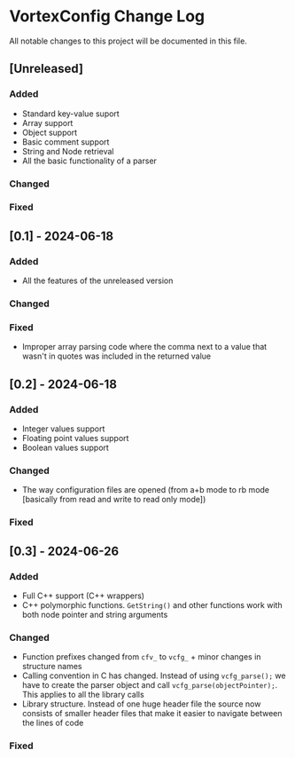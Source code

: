 # VortexConfig Change Log

All notable changes to this project will be documented in this file.

## [Unreleased]

### Added

- Standard key-value suport
- Array support
- Object support
- Basic comment support
- String and Node retrieval
- All the basic functionality of a parser
 
### Changed
 
### Fixed


## [0.1] - 2024-06-18

### Added

- All the features of the unreleased version
 
### Changed
 
### Fixed

- Improper array parsing code where the comma next to a value that wasn't in quotes was included in the returned value


## [0.2] - 2024-06-18

### Added

- Integer values support
- Floating point values support
- Boolean values support
 
### Changed

- The way configuration files are opened (from a+b mode to rb mode [basically from read and write to read only mode])

### Fixed


## [0.3] - 2024-06-26

### Added

- Full C++ support (C++ wrappers)
- C++ polymorphic functions. ```GetString()``` and other functions work with both node pointer and string arguments
 
### Changed

- Function prefixes changed from ```cfv_``` to ```vcfg_``` + minor changes in structure names
- Calling convention in C has changed. Instead of using ```vcfg_parse();``` we have to create the parser object and call ```vcfg_parse(objectPointer);```. This applies to all the library calls
- Library structure. Instead of one huge header file the source now consists of smaller header files that make it easier to navigate between the lines of code

### Fixed
